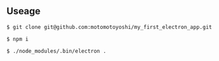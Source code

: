 ## Useage

```
$ git clone git@github.com:motomotoyoshi/my_first_electron_app.git
```

```
$ npm i
```

```
$ ./node_modules/.bin/electron .
```